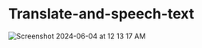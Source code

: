 # Translate-and-speech-text

![Screenshot 2024-06-04 at 12 13 17 AM](https://github.com/manav-888/Translate-and-speech-text/assets/28830098/c1f0fbd6-175c-4d2f-90d5-1ae56e1f75db)
